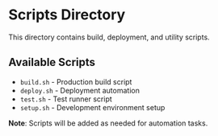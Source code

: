 # Scripts Directory

This directory contains build, deployment, and utility scripts.

## Available Scripts

- `build.sh` - Production build script
- `deploy.sh` - Deployment automation
- `test.sh` - Test runner script
- `setup.sh` - Development environment setup

**Note**: Scripts will be added as needed for automation tasks.
